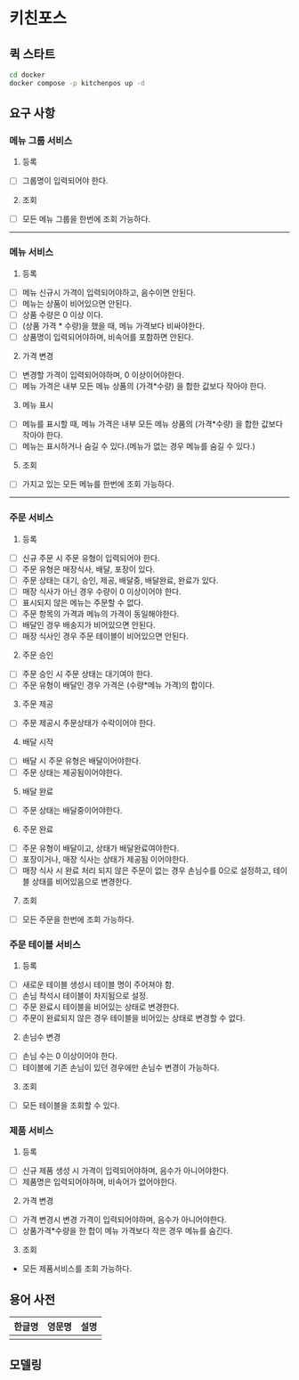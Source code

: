 # 키친포스

## 퀵 스타트

```sh
cd docker
docker compose -p kitchenpos up -d
```

## 요구 사항
### 메뉴 그룹 서비스
1. 등록
- [ ] 그룹명이 입력되어야 한다. 
2. 조회
- [ ] 모든 메뉴 그룹을 한번에 조회 가능하다. 
---
### 메뉴 서비스 
1. 등록
- [ ] 메뉴 신규시 가격이 입력되어야하고, 음수이면 안된다.
- [ ] 메뉴는 상품이 비어있으면 안된다.
- [ ] 상품 수량은 0 이상 이다. 
- [ ] (상품 가격 * 수량)을 했을 때, 메뉴 가격보다 비싸야한다.
- [ ] 상품명이 입력되어야하며, 비속어를 포함하면 안된다.
2. 가격 변경
- [ ] 변경할 가격이 입력되어야하며, 0 이상이어야한다.
- [ ] 메뉴 가격은 내부 모든 메뉴 상품의 (가격*수량) 을 합한 값보다 작아야 한다. 
3. 메뉴 표시
- [ ] 메뉴를 표시할 때, 메뉴 가격은 내부 모든 메뉴 상품의 (가격*수량) 을 합한 값보다 작아야 한다.
- [ ] 메뉴는 표시하거나 숨길 수 있다.(메뉴가 없는 경우 메뉴를 숨길 수 있다.)
5. 조회
- [ ] 가지고 있는 모든 메뉴를 한번에 조회 가능하다.
---
### 주문 서비스
1. 등록
- [ ] 신규 주문 시 주문 유형이 입력되어야 한다. 
- [ ] 주문 유형은 매장식사, 배달, 포장이 있다. 
- [ ] 주문 상태는 대기, 승인, 제공, 배달중, 배달완료, 완료가 있다.
- [ ] 매장 식사가 아닌 경우 수량이 0 이상이어야 한다. 
- [ ] 표시되지 않은 메뉴는 주문할 수 없다. 
- [ ] 주문 항목의 가격과 메뉴의 가격이 동일해야한다.
- [ ] 배달인 경우 배송지가 비어있으면 안된다. 
- [ ] 매장 식사인 경우 주문 테이블이 비어있으면 안된다.
2. 주문 승인
- [ ] 주문 승인 시 주문 상태는 대기여야 한다.
- [ ] 주문 유형이 배달인 경우 가격은 (수량*메뉴 가격)의 합이다.
3. 주문 제공
- [ ] 주문 제공시 주문상태가 수락이어야 한다.
4. 배달 시작
- [ ] 배달 시 주문 유형은 배달이어야한다.
- [ ] 주문 상태는 제공됨이어야한다. 
5. 배달 완료
- [ ] 주문 상태는 배달중이어야한다.
6. 주문 완료
- [ ] 주문 유형이 배달이고, 상태가 배달완료여야한다.
- [ ] 포장이거나, 매장 식사는 상태가 제공됨 이어야한다.
- [ ] 매장 식사 시 완료 처리 되지 않은 주문이 없는 경우 손님수를 0으로 설정하고, 테이블 상태를 비어있음으로 변경한다.
7. 조회
- [ ] 모든 주문을 한번에 조회 가능하다.

### 주문 테이블 서비스
1. 등록
- [ ] 새로운 테이블 생성시 테이블 명이 주어져야 함.
- [ ] 손님 착석시 테이블이 차지됨으로 설정.
- [ ] 주문 완료시 테이블을 비어있는 상태로 변경한다. 
- [ ] 주문이 완료되지 않은 경우 테이블을 비어있는 상태로 변경할 수 없다.
2. 손님수 변경
- [ ] 손님 수는 0 이상이어야 한다. 
- [ ] 테이블에 기존 손님이 있던 경우에만 손님수 변경이 가능하다. 
3. 조회
- [ ] 모든 테이블을 조회할 수 있다.
 
### 제품 서비스
1. 등록
- [ ] 신규 제품 생성 시 가격이 입력되어야하며, 음수가 아니어야한다.
- [ ] 제품명은 입력되어야하며, 비속어가 없어야한다. 
2. 가격 변경
- [ ] 가격 변경시 변경 가격이 입력되어야하며, 음수가 아니어야한다. 
- [ ] 상품가격*수량을 한 합이 메뉴 가격보다 작은 경우 메뉴를 숨긴다. 
3. 조회
- 모든 제품서비스를 조회 가능하다.

## 용어 사전

| 한글명 | 영문명 | 설명 |
| --- | --- | --- |
|  |  |  |

## 모델링

